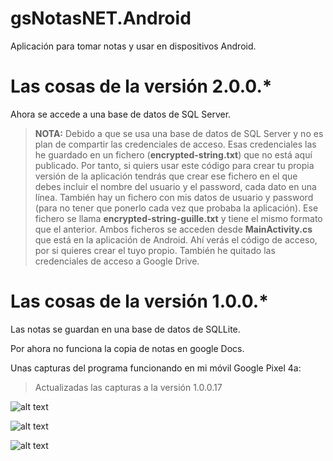 # gsNotasNET.Android
 Aplicación para tomar notas y usar en dispositivos Android.

# Las cosas de la versión 2.0.0.*

Ahora se accede a una base de datos de SQL Server.

> **NOTA:**
> Debido a que se usa una base de datos de SQL Server y no es plan de compartir las credenciales de acceso.
> Esas credenciales las he guardado en un fichero (**encrypted-string.txt**) que no está aquí publicado.
> Por tanto, si quiers usar este código para crear tu propia versión de la aplicación tendrás que crear ese fichero en el que debes incluir el nombre del usuario y el password, cada dato en una línea.
> También hay un fichero con mis datos de usuario y password (para no tener que ponerlo cada vez que probaba la aplicación).
> Ese fichero se llama **encrypted-string-guille.txt** y tiene el mismo formato que el anterior.
> Ambos ficheros se acceden desde **MainActivity.cs** que está en la aplicación de Android.
> Ahí verás el código de acceso, por si quieres crear el tuyo propio.
> También he quitado las credenciales de acceso a Google Drive.




# Las cosas de la versión 1.0.0.*

Las notas se guardan en una base de datos de SQLLite.

Por ahora no funciona la copia de notas en google Docs.

Unas capturas del programa funcionando en mi móvil Google Pixel 4a: 

> Actualizadas las capturas a la versión 1.0.0.17

![alt text](http://www.elguillemola.com/img/img2020/gsNotasNET.Android-04.png "Captura de la aplicación en funcionamiento")

![alt text](http://www.elguillemola.com/img/img2020/gsNotasNET.Android-05.png "Figura 2.")

![alt text](http://www.elguillemola.com/img/img2020/gsNotasNET.Android-02.png "Figura 3.")
